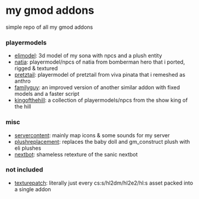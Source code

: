 # my gmod addons

simple repo of all my gmod addons

### playermodels

- [elimodel](https://steamcommunity.com/sharedfiles/filedetails/?id=3360478077): 3d model of my sona with npcs and a plush entity
- [natia](https://steamcommunity.com/sharedfiles/filedetails/?id=3406249583): playermodel/npcs of natia from bomberman hero that i ported, rigged & textured
- [pretztail](https://steamcommunity.com/sharedfiles/filedetails/?id=3444139177): playermodel of pretztail from viva pinata that i remeshed as anthro
- [familyguy](https://steamcommunity.com/sharedfiles/filedetails/?id=3444882329): an improved version of another similar addon with fixed models and a faster script
- [kingofthehill](https://steamcommunity.com/sharedfiles/filedetails/?id=3448255844): a collection of playermodels/npcs from the show king of the hill


### misc

- [servercontent](https://steamcommunity.com/sharedfiles/filedetails/?id=3348505756): mainly map icons & some sounds for my server
- [plushreplacement](https://steamcommunity.com/sharedfiles/filedetails/?id=3367142822): replaces the baby doll and gm_construct plush with eli plushes
- [nextbot](https://steamcommunity.com/sharedfiles/filedetails/?id=2836913630): shameless retexture of the sanic nextbot

### not included

- [texturepatch](https://steamcommunity.com/sharedfiles/filedetails/?id=3363234147): literally just every cs:s/hl2dm/hl2e2/hl:s asset packed into a single addon